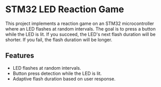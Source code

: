 # STM32 LED Reaction Game

This project implements a reaction game on an STM32 microcontroller where an LED flashes at random intervals. The goal is to press a button while the LED is lit. If you succeed, the LED's next flash duration will be shorter. If you fail, the flash duration will be longer.

## Features
- LED flashes at random intervals.
- Button press detection while the LED is lit.
- Adaptive flash duration based on user response.
